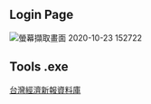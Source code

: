 ## Login Page
  ![螢幕擷取畫面 2020-10-23 152722](https://user-images.githubusercontent.com/53148219/96969386-08d47480-1545-11eb-8bd5-329d21d30bfd.jpg)

## Tools .exe
  [台灣經濟新報資料庫](https://drive.google.com/file/d/10VUUUvneYgzisxvuQ9Hoe-gTONYSxan-/view?usp=sharing)
